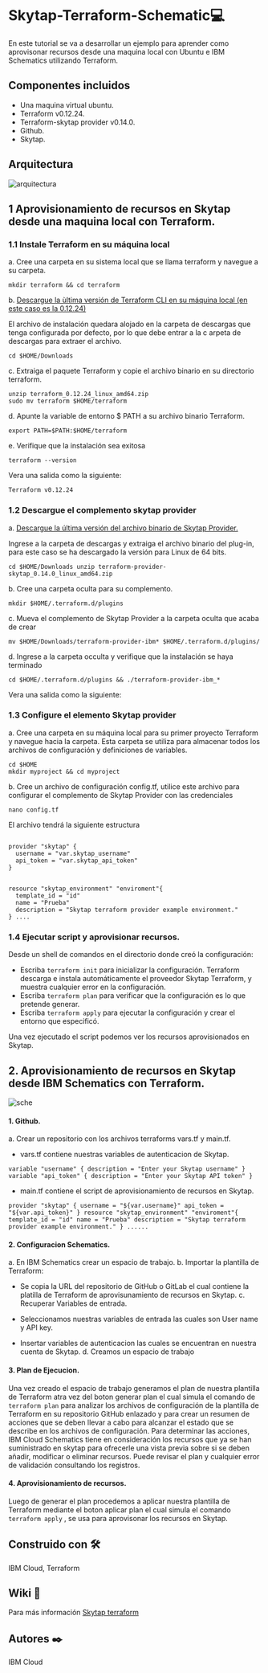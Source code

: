 # Skytap-Terraform-Schematic💻

En este tutorial se va a desarrollar un ejemplo para aprender como aprovisonar recursos desde una maquina local con Ubuntu e IBM Schematics utilizando Terraform.

## Componentes incluidos 

* Una maquina virtual ubuntu.
* Terraform v0.12.24.
* Terraform-skytap provider v0.14.0.
* Github.
* Skytap.
## Arquitectura
![arquitectura](https://github.com/emeloibmco/Skytap-DevOps-Terraform/blob/master/arquitectura%20skytap.png)

## 1 Aprovisionamiento de recursos en Skytap desde una maquina local con Terraform.

### 1.1 Instale Terraform en su máquina local

a. Cree una carpeta en su sistema local que se llama terraform y navegue a su carpeta.

`mkdir terraform && cd terraform`

b. [Descargue la ùltima versión de Terraform CLI en su máquina local (en este caso es la 0.12.24)](https://releases.hashicorp.com/terraform/)

El archivo de instalación quedara alojado en la carpeta de descargas que tenga configurada por defecto, por lo que debe entrar a la c arpeta de descargas para extraer el archivo.

`cd $HOME/Downloads`

c. Extraiga el paquete Terraform y copie el archivo binario en su directorio terraform.

`unzip terraform_0.12.24_linux_amd64.zip`<br />
`sudo mv terraform $HOME/terraform`

d. Apunte la variable de entorno $ PATH a su archivo binario Terraform.

`export PATH=$PATH:$HOME/terraform`

e. Verifique que la instalación sea exitosa 

`terraform --version`

Vera una salida como la siguiente:

`Terraform v0.12.24`

### 1.2 Descargue el complemento skytap provider 

a. [Descargue la última versión del archivo binario de Skytap Provider.](https://releases.hashicorp.com/terraform-provider-skytap/)

Ingrese a la carpeta de descargas y extraiga el archivo binario del plug-in, para este caso se ha descargado la versión para Linux de 64 bits.

`cd $HOME/Downloads
unzip terraform-provider-skytap_0.14.0_linux_amd64.zip`

b. Cree una carpeta oculta para su complemento.

`mkdir $HOME/.terraform.d/plugins`

c. Mueva el complemento de Skytap Provider a la carpeta oculta que acaba de crear

`mv $HOME/Downloads/terraform-provider-ibm* $HOME/.terraform.d/plugins/`

d. Ingrese a la carpeta occulta y verifique que la instalación se haya terminado

`cd $HOME/.terraform.d/plugins && ./terraform-provider-ibm_*`

Vera una salida como la siguiente:


### 1.3 Configure el elemento Skytap provider

a. Cree una carpeta en su máquina local para su primer proyecto Terraform y navegue hacia la carpeta. Esta carpeta se utiliza para almacenar todos los archivos de configuración y definiciones de variables.

`cd $HOME`<br />
`mkdir myproject && cd myproject`

b. Cree un archivo de configuración config.tf, utilice este archivo para configurar el complemento de Skytap Provider con las credenciales

`nano config.tf`

El archivo tendrá la siguiente estructura

<pre><code>
provider "skytap" {
  username = "var.skytap_username"
  api_token = "var.skytap_api_token"
}


resource "skytap_environment" "enviroment"{
  template_id = "id"
  name = "Prueba"
  description = "Skytap terraform provider example environment."
} ....
</pre></code>
### 1.4 Ejecutar script y aprovisionar recursos.

Desde un shell de comandos en el directorio donde creó la configuración:

* Escriba `terraform init`  para inicializar la configuración. Terraform descarga e instala automáticamente el proveedor Skytap 
 Terraform, y muestra cualquier error en la configuración.
* Escriba `terraform plan`  para verificar que la configuración es lo que pretende generar.
* Escriba `terraform apply`  para ejecutar la configuración y crear el entorno que especificó.

Una vez ejecutado el script podemos ver los recursos aprovisionados en Skytap.

## 2. Aprovisionamiento de recursos en Skytap desde IBM Schematics con Terraform.
![sche](https://github.com/emeloibmco/Skytap-DevOps-Terraform/blob/master/Sche1.png)


#### 1.  Github.

a. Crear un repositorio con los archivos terraforms vars.tf y main.tf.

* vars.tf contiene nuestras variables de autenticacion de Skytap. 


`variable "username" {
  description = "Enter your Skytap username"
}
variable "api_token" {
  description = "Enter your Skytap API token"
} 
`

* main.tf contiene el script de aprovisionamiento de recursos en Skytap.

 ` provider "skytap" {
  username = "${var.username}"
  api_token = "${var.api_token}"
}
resource "skytap_environment" "enviroment"{
  template_id = "id"
  name = "Prueba"
  description = "Skytap terraform provider example environment."
} ...... `


#### 2. Configuracion Schematics.

a. En IBM Schematics crear un espacio de trabajo.
b. Importar la plantilla de Terraform:

* Se copia la URL del repositorio de GitHub o GitLab el cual contiene la platilla de Terraform de aprovisunamiento de recursos en Skytap.
c. Recuperar Variables de entrada.

* Seleccionamos nuestras variables de entrada las cuales son User name y API key.
* Insertar variables de autenticacion las cuales se encuentran en nuestra cuenta de Skytap.
d. Creamos un espacio de trabajo 

#### 3. Plan de Ejecucion.

Una vez creado el espacio de trabajo generamos el plan de nuestra plantilla de Terraform atra vez del boton generar plan el cual simula el comando de `terraform plan`  para analizar los archivos de configuración de la plantilla de Terraform en su repositorio GitHub enlazado y para crear un resumen de acciones que se deben llevar a cabo para alcanzar el estado que se describe en los archivos de configuración. Para determinar las acciones, IBM Cloud Schematics tiene en consideración los recursos que ya se han suministrado en skytap para ofrecerle una vista previa sobre si se deben añadir, modificar o eliminar recursos. Puede revisar el plan y cualquier error de validación consultando los registros.


#### 4. Aprovisionamiento de recursos.

 Luego de generar el plan procedemos a aplicar nuestra plantilla de Terraform mediante el boton aplicar plan el cual simula el comando `terraform apply` , se usa para aprovisonar los recursos en Skytap.
 

 

 ##  Construido con 🛠️
IBM Cloud, Terraform



## Wiki 📖
Para más información [Skytap terraform](https://help.skytap.com/terraform-provider.html)


## Autores ✒️
IBM Cloud




